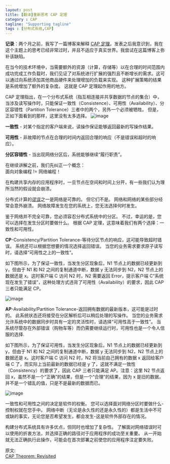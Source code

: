 ```yaml
---
layout: post
title: [翻译]重新思考 CAP 定理
category : CAP
tagline: "Supporting tagline"
tags : [分布式系统,CAP]
---
```

**记录**：两个月之前，我写了一篇博客来解释 [CAP 定理](http://robertgreiner.com/2014/06/cap-theorem-explained/)。发表之后我意识到，我在这个主题上的思考已经非常过时，并且不适应于真实世界。我尝试在这篇博客上弥补该缺陷。


在当今的技术环境中，当需要额外的资源（计算，存储等）以在合理的时间范围内成功完成工作负载时，我们见证了对系统进行扩展的强烈且不断增长的需求。这可以通过向系统添加其他商品硬件来处理增加的负载来实现。 这种扩展策略的结果是系统增加了额外的复杂度。 这就是 CAP 定理起作用的地方。

CAP 定理指出，在一个分布式系统（指互相连接并共享数据的节点的集合）中，当涉及读写操作时，只能保证一致性（Consistence）、可用性（Availability）、分区容错性（Partition Tolerance）三者中的两个，另外一个必须被牺牲。 但是，正如下面看到的那样，这里没有太多选择。
![image](https://robertgreiner.com/content/images/2019/09/CAP-overview.png)

**一致性** - 对某个指定的客户端来说，读操作保证能够返回最新的写操作结果。

**可用性** - 非故障的节点在合理的时间内返回合理的响应（不是错误和超时的响应）。

**分区容错性** - 当出现网络分区后，系统能够继续“履行职责”。

在继续讲解之前，我们先纠正一个概念：     
面向对象编程 != 网络编程！

在构建共享内存的应用程序时，一旦节点在空间和时间上分开，有一些我们认为理所当然的假设就会崩溃。

分布式计算的[谬误](https://en.wikipedia.org/wiki/Fallacies_of_distributed_computing)之一是网络是可靠的。 但它们不是。 网络和网络的某些部分经常会意外崩溃。 网络故障发生在您的系统上，您无法选择何时发生。

鉴于网络并不完全可靠，您必须容忍分布式系统中的分区。 不过，幸运的是，您可以选择在发生分区时要做什么。 根据 CAP 定理，这意味着我们有两个选择：一致性和可用性。


**CP**-Consistency/Partition Tolerance-等待分区节点的响应，这可能导致超时错误。 系统还可以根据您想要的情况选择返回错误。 当您的业务需求要求原子读写时，请选择“可用性之上的一致性”。


如下图所示，为了保证一致性，当发生分区现象后，N1 节点上的数据已经更新到 y，但由于 N1 和 N2 之间的复制通道中断，数据 y 无法同步到 N2，N2 节点上的数据还是 x。这时客户端 C 访问 N2 时，N2 需要返回 Error，提示客户端 C“系统现在发生了错误”，这种处理方式违背了可用性（Availability）的要求，因此 CAP 三者只能满足 CP。

![image](https://robertgreiner.com/content/images/2019/09/CAP-CP.png)

**AP**-Availability/Partition Tolerance-返回拥有数据的最新版本，这可能是过时的。 此系统状态还将接受在分区解析后可以稍后处理的写操作。 当您的业务需求允许系统中的数据同步时具有一定的灵活性时，请选择“可用性高于一致性”。 当系统尽管存在外部错误（购物车等）而仍需要继续运行时，可用性也是一个令人信服的选择.

如下图所示，为了保证可用性，当发生分区现象后，N1 节点上的数据已经更新到 y，但由于 N1 和 N2 之间的复制通道中断，数据 y 无法同步到 N2，N2 节点上的数据还是 x。这时客户端 C 访问 N2 时，N2 将当前自己拥有的数据 x 返回给客户端 C 了，而实际上当前最新的数据已经是 y 了，这就不满足一致性（Consistency）的要求了，因此 CAP 三者只能满足 AP。注意：这里 N2 节点返回 x，虽然不是一个“正确”的结果，但是一个“合理”的结果，因为 x 是旧的数据，并不是一个错乱的值，只是不是最新的数据而已。

![image](https://robertgreiner.com/content/images/2019/09/CAP-AP.png)

一致性和可用性之间的决定是软件的权衡。 您可以选择面对网络分区时要做什么-控制权就在您手中。 网络中断（无论是永久性的还是永久性的）都是生活中不可或缺的事实，无论您是否希望发生，都会发生-这是软件外部存在的情况。

构建分布式系统具有许多优点，但同时也增加了复杂性。 了解面对网络错误时可以使用的折衷方法，并选择正确的路径对于应用程序的成功至关重要。 从一开始就无法正确执行此操作，可能会在首次部署之前使您的应用程序注定要失败。

原文:    
[CAP Theorem: Revisited](https://robertgreiner.com/cap-theorem-revisited/) 
